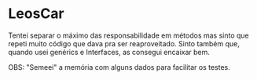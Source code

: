 # LeosCar

Tentei separar o máximo das responsabilidade em métodos mas sinto que repeti muito código que dava pra ser reaproveitado.
Sinto também que, quando usei genérics e Interfaces, as consegui encaixar bem. 

OBS: "Semeei" a memória com alguns dados para facilitar os testes. 
